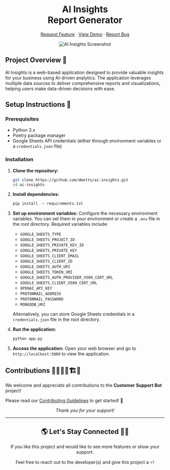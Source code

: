 <h1 align="center">
AI Insights <br> Report Generator</span>
</h1>

<div align="center">
<p align="center">
<a href="https://github.com/dmotts/ai-insights/issues/new?assignees=&labels=enhancement&projects=&template=feature_request.yml&title=%5BFeature+Request%5D+">Request Feature</a>
     ·
    <a href="https://ai-insights-production.up.railway.app/" target="blank">View Demo</a>
    ·
    <a href="https://github.com/dmotts/ai-insights/issues/new?assignees=&labels=bug&projects=&template=bug_report.yml&title=%5BBug%5D+">Report Bug</a>
 
</p>

   <img src="https://res.cloudinary.com/dzpafdvkm/image/upload/v1727899164/Portfolio/ai-insights-screenshot.png" alt="AI Insights Screenshot" />
</div>

## Project Overview 🧐
AI Insights is a web-based application designed to provide valuable insights for your business using AI-driven analytics. The application leverages multiple data sources to deliver comprehensive reports and visualizations, helping users make data-driven decisions with ease.

## Setup Instructions 📄

### Prerequisites 
- Python 3.x
- Poetry package manager
- Google Sheets API credentials (either through environment variables or a `credentials.json` file)

### Installation

1. **Clone the repository:**
   ```bash
   git clone https://github.com/dmotts/ai-insights.git
   cd ai-insights
   ```

2. **Install dependencies:**
   ```bash
   pip install -r requirements.txt
   ```

3. **Set up environment variables:**
   Configure the necessary environment variables. You can set them in your environment or create a `.env` file in the root directory. Required variables include:

   - `GOOGLE_SHEETS_TYPE`
   - `GOOGLE_SHEETS_PROJECT_ID`
   - `GOOGLE_SHEETS_PRIVATE_KEY_ID`
   - `GOOGLE_SHEETS_PRIVATE_KEY`
   - `GOOGLE_SHEETS_CLIENT_EMAIL`
   - `GOOGLE_SHEETS_CLIENT_ID`
   - `GOOGLE_SHEETS_AUTH_URI`
   - `GOOGLE_SHEETS_TOKEN_URI`
   - `GOOGLE_SHEETS_AUTH_PROVIDER_X509_CERT_URL`
   - `GOOGLE_SHEETS_CLIENT_X509_CERT_URL`
   - `OPENAI_API_KEY`
   - `PROTONMAIL_ADDRESS`
   - `PROTONMAIL_PASSWORD`
   - `MONGODB_URI`

   Alternatively, you can store Google Sheets credentials in a `credentials.json` file in the root directory.

4. **Run the application:**
   ```bash
   python app.py
   ```

5. **Access the application:**
   Open your web browser and go to `http://localhost:5000` to view the application.

## Contributions 🧑‍🔧👷‍♀️🏗️🏢
We welcome and appreciate all contributions to the **Customer Support Bot** project! 

Please read our [Contributing Guidelines](CONTRIBUTING.md) to get started! 🚀

<p align="center"><em>Thank you for your support!</em></p>

<hr>
<h2 align="center"> 🌎 Let's Stay Connected 🤜🤛 </h2>

<p align="center"> If you like this project and would like to see more features or show your support.</p>
<p align="center"> Feel free to reach out to the developer(s) and give this project a ⭐!</p>


